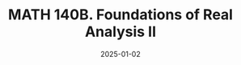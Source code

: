 ---
title: "MATH 140B. Foundations of Real Analysis II"
collection: teaching
type: "Undergraduate course"
permalink: /teaching/2025-winter-math140b
venue: "University of California San Diego"
date: 2025-01-02
location: "San Diego, California"
role: "ta"
---